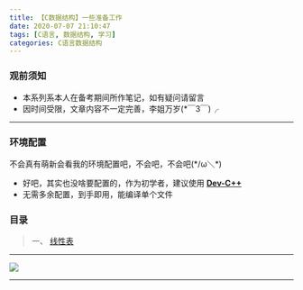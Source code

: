 ```yaml
---
title: 【C数据结构】一些准备工作
date: 2020-07-07 21:10:47
tags: [C语言, 数据结构, 学习]
categories: C语言数据结构
---
```

### 观前须知
- 本系列系本人在备考期间所作笔记，如有疑问请留言
- 因时间受限，文章内容不一定完善，李姐万岁(*￣3￣)╭
---
### 环境配置
不会真有萌新会看我的环境配置吧，不会吧，不会吧(\*/ω＼\*)  
- 好吧，其实也没啥要配置的，作为初学者，建议使用 [**Dev-C++**](https://bloodshed-dev-c.en.softonic.com/) 
- 无需多余配置，到手即用，能编译单个文件

### 目录
> 一、 [线性表](file://C_LinearList.md)

<!-- more -->

---

![](https://cdn.jsdelivr.net/gh/Sknp1006/cdn@master/img/anime/tobecontinued.jpg)

---
